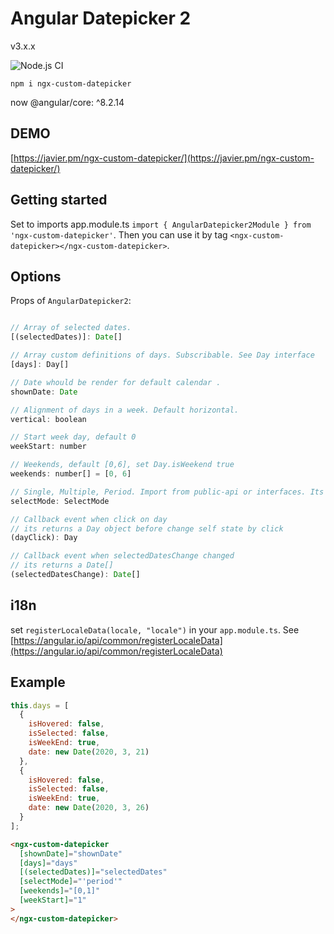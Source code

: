 # Angular Datepicker 2

v3.x.x

![Node.js CI](https://github.com/nsnayp13/ngx-custom-datepicker/workflows/Node.js%20CI/badge.svg)

`npm i ngx-custom-datepicker`

now @angular/core: ^8.2.14

## DEMO

[https://javier.pm/ngx-custom-datepicker/](https://javier.pm/ngx-custom-datepicker/)

## Getting started

Set to imports app.module.ts `import { AngularDatepicker2Module } from 'ngx-custom-datepicker'`. Then you can use it by tag `<ngx-custom-datepicker></ngx-custom-datepicker>`.

## Options

Props of `AngularDatepicker2`:

```javascript

// Array of selected dates.
[(selectedDates)]: Date[]

// Array custom definitions of days. Subscribable. See Day interface
[days]: Day[]

// Date whould be render for default calendar .
shownDate: Date

// Alignment of days in a week. Default horizontal.
vertical: boolean

// Start week day, default 0
weekStart: number

// Weekends, default [0,6], set Day.isWeekend true
weekends: number[] = [0, 6]

// Single, Multiple, Period. Import from public-api or interfaces. Its enum
selectMode: SelectMode

// Callback event when click on day
// its returns a Day object before change self state by click
(dayClick): Day

// Callback event when selectedDatesChange changed
// its returns a Date[]
(selectedDatesChange): Date[]
```

## i18n

set `registerLocaleData(locale, "locale")` in your `app.module.ts`. See [https://angular.io/api/common/registerLocaleData](https://angular.io/api/common/registerLocaleData)

## Example

```javascript
this.days = [
  {
    isHovered: false,
    isSelected: false,
    isWeekEnd: true,
    date: new Date(2020, 3, 21)
  },
  {
    isHovered: false,
    isSelected: false,
    isWeekEnd: true,
    date: new Date(2020, 3, 26)
  }
];
```

```html
<ngx-custom-datepicker
  [shownDate]="shownDate"
  [days]="days"
  [(selectedDates)]="selectedDates"
  [selectMode]="'period'"
  [weekends]="[0,1]"
  [weekStart]="1"
>
</ngx-custom-datepicker>
```
